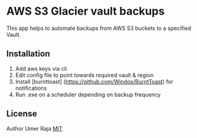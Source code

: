 # AWS S3 Glacier vault backups

This app helps to automate backups from AWS S3 buckets to a specified Vault.

## Installation

1. Add aws keys via cli
2. Edit config file to point towards required vault & region
2. Install [burnttoast] (https://github.com/Windos/BurntToast) for notifications
3. Run .exe on a scheduler depending on backup frequency

## License
Author Umer Raja
[MIT](https://choosealicense.com/licenses/mit/)